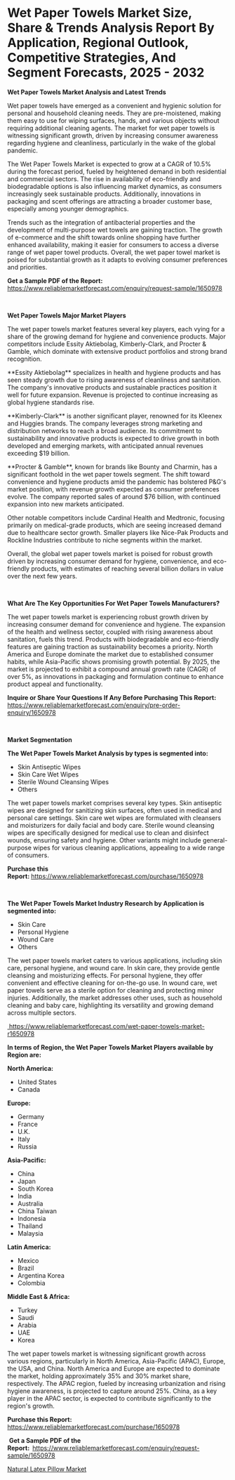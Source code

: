 <p><h1>Wet Paper Towels Market Size, Share & Trends Analysis Report By Application, Regional Outlook, Competitive Strategies, And Segment Forecasts, 2025 - 2032</h1></p><p><strong>Wet Paper Towels Market Analysis and Latest Trends</strong></p>
<p><p>Wet paper towels have emerged as a convenient and hygienic solution for personal and household cleaning needs. They are pre-moistened, making them easy to use for wiping surfaces, hands, and various objects without requiring additional cleaning agents. The market for wet paper towels is witnessing significant growth, driven by increasing consumer awareness regarding hygiene and cleanliness, particularly in the wake of the global pandemic.</p><p>The Wet Paper Towels Market is expected to grow at a CAGR of 10.5% during the forecast period, fueled by heightened demand in both residential and commercial sectors. The rise in availability of eco-friendly and biodegradable options is also influencing market dynamics, as consumers increasingly seek sustainable products. Additionally, innovations in packaging and scent offerings are attracting a broader customer base, especially among younger demographics.</p><p>Trends such as the integration of antibacterial properties and the development of multi-purpose wet towels are gaining traction. The growth of e-commerce and the shift towards online shopping have further enhanced availability, making it easier for consumers to access a diverse range of wet paper towel products. Overall, the wet paper towel market is poised for substantial growth as it adapts to evolving consumer preferences and priorities.</p></p>
<p><strong>Get a Sample PDF of the Report:&nbsp;</strong> <a href="https://www.reliablemarketforecast.com/enquiry/request-sample/1650978?utm_campaign=1890&utm_medium=2&utm_source=Github&utm_content=ia&utm_term=06022025&utm_id=wet-paper-towels">https://www.reliablemarketforecast.com/enquiry/request-sample/1650978</a></p>
<p>&nbsp;</p>
<p><strong>Wet Paper Towels Major Market Players</strong></p>
<p><p>The wet paper towels market features several key players, each vying for a share of the growing demand for hygiene and convenience products. Major competitors include Essity Aktiebolag, Kimberly-Clark, and Procter & Gamble, which dominate with extensive product portfolios and strong brand recognition.</p><p>**Essity Aktiebolag** specializes in health and hygiene products and has seen steady growth due to rising awareness of cleanliness and sanitation. The company's innovative products and sustainable practices position it well for future expansion. Revenue is projected to continue increasing as global hygiene standards rise.</p><p>**Kimberly-Clark** is another significant player, renowned for its Kleenex and Huggies brands. The company leverages strong marketing and distribution networks to reach a broad audience. Its commitment to sustainability and innovative products is expected to drive growth in both developed and emerging markets, with anticipated annual revenues exceeding $19 billion.</p><p>**Procter & Gamble**, known for brands like Bounty and Charmin, has a significant foothold in the wet paper towels segment. The shift toward convenience and hygiene products amid the pandemic has bolstered P&G's market position, with revenue growth expected as consumer preferences evolve. The company reported sales of around $76 billion, with continued expansion into new markets anticipated.</p><p>Other notable competitors include Cardinal Health and Medtronic, focusing primarily on medical-grade products, which are seeing increased demand due to healthcare sector growth. Smaller players like Nice-Pak Products and Rockline Industries contribute to niche segments within the market.</p><p>Overall, the global wet paper towels market is poised for robust growth driven by increasing consumer demand for hygiene, convenience, and eco-friendly products, with estimates of reaching several billion dollars in value over the next few years.</p></p>
<p>&nbsp;</p>
<p><strong>What Are The Key Opportunities For Wet Paper Towels Manufacturers?</strong></p>
<p><p>The wet paper towels market is experiencing robust growth driven by increasing consumer demand for convenience and hygiene. The expansion of the health and wellness sector, coupled with rising awareness about sanitation, fuels this trend. Products with biodegradable and eco-friendly features are gaining traction as sustainability becomes a priority. North America and Europe dominate the market due to established consumer habits, while Asia-Pacific shows promising growth potential. By 2025, the market is projected to exhibit a compound annual growth rate (CAGR) of over 5%, as innovations in packaging and formulation continue to enhance product appeal and functionality.</p></p>
<p><strong>Inquire or Share Your Questions If Any Before Purchasing This Report:</strong> <a href="https://www.reliablemarketforecast.com/enquiry/pre-order-enquiry/1650978?utm_campaign=1890&utm_medium=2&utm_source=Github&utm_content=ia&utm_term=06022025&utm_id=wet-paper-towels">https://www.reliablemarketforecast.com/enquiry/pre-order-enquiry/1650978</a></p>
<p>&nbsp;</p>
<p><strong>Market Segmentation</strong></p>
<p><strong>The Wet Paper Towels Market Analysis by types is segmented into:</strong></p>
<p><ul><li>Skin Antiseptic Wipes</li><li>Skin Care Wet Wipes</li><li>Sterile Wound Cleansing Wipes</li><li>Others</li></ul></p>
<p><p>The wet paper towels market comprises several key types. Skin antiseptic wipes are designed for sanitizing skin surfaces, often used in medical and personal care settings. Skin care wet wipes are formulated with cleansers and moisturizers for daily facial and body care. Sterile wound cleansing wipes are specifically designed for medical use to clean and disinfect wounds, ensuring safety and hygiene. Other variants might include general-purpose wipes for various cleaning applications, appealing to a wide range of consumers.</p></p>
<p><strong>Purchase this Report:&nbsp;</strong><a href="https://www.reliablemarketforecast.com/purchase/1650978?utm_campaign=1890&utm_medium=2&utm_source=Github&utm_content=ia&utm_term=06022025&utm_id=wet-paper-towels">https://www.reliablemarketforecast.com/purchase/1650978</a></p>
<p>&nbsp;</p>
<p><strong>The Wet Paper Towels Market Industry Research by Application is segmented into:</strong></p>
<p><ul><li>Skin Care</li><li>Personal Hygiene</li><li>Wound Care</li><li>Others</li></ul></p>
<p><p>The wet paper towels market caters to various applications, including skin care, personal hygiene, and wound care. In skin care, they provide gentle cleansing and moisturizing effects. For personal hygiene, they offer convenient and effective cleaning for on-the-go use. In wound care, wet paper towels serve as a sterile option for cleaning and protecting minor injuries. Additionally, the market addresses other uses, such as household cleaning and baby care, highlighting its versatility and growing demand across multiple sectors.</p></p>
<p><a href="https://www.reliablemarketforecast.com/wet-paper-towels-market-r1650978?utm_campaign=1890&utm_medium=2&utm_source=Github&utm_content=ia&utm_term=06022025&utm_id=wet-paper-towels">&nbsp;https://www.reliablemarketforecast.com/wet-paper-towels-market-r1650978</a></p>
<p><strong>In terms of Region, the Wet Paper Towels Market Players available by Region are:</strong></p>
<p>
    <p> <strong> North America: </strong>
        <ul>
            <li>United States</li>
            <li>Canada</li>
        </ul>
        </p> 
    <p> <strong> Europe: </strong>
        <ul>
            <li>Germany</li>
            <li>France</li>
            <li>U.K.</li>
            <li>Italy</li>
            <li>Russia</li>
        </ul>
        </p> 
    <p> <strong> Asia-Pacific: </strong>
        <ul>
            <li>China</li>
            <li>Japan</li>
            <li>South Korea</li>
            <li>India</li>
            <li>Australia</li>
            <li>China Taiwan</li>
            <li>Indonesia</li>
            <li>Thailand</li>
            <li>Malaysia</li>
        </ul>
        </p> 
    <p> <strong> Latin America: </strong>
        <ul>
            <li>Mexico</li>
            <li>Brazil</li>
            <li>Argentina Korea</li>
            <li>Colombia</li>
        </ul>
        </p> 
    <p> <strong> Middle East & Africa: </strong>
        <ul>
            <li>Turkey</li>
            <li>Saudi</li>
            <li>Arabia</li>
            <li>UAE</li>
            <li>Korea</li>
        </ul>
    </p>
    </p>
<p><p>The wet paper towels market is witnessing significant growth across various regions, particularly in North America, Asia-Pacific (APAC), Europe, the USA, and China. North America and Europe are expected to dominate the market, holding approximately 35% and 30% market share, respectively. The APAC region, fueled by increasing urbanization and rising hygiene awareness, is projected to capture around 25%. China, as a key player in the APAC sector, is expected to contribute significantly to the region's growth.</p></p>
<p><strong>Purchase this Report: </strong><a href="https://www.reliablemarketforecast.com/purchase/1650978?utm_campaign=1890&utm_medium=2&utm_source=Github&utm_content=ia&utm_term=06022025&utm_id=wet-paper-towels">https://www.reliablemarketforecast.com/purchase/1650978</a></p>
<p>&nbsp;<strong>Get a Sample PDF of the Report:&nbsp;&nbsp;</strong><a href="https://www.reliablemarketforecast.com/enquiry/request-sample/1650978?utm_campaign=1890&utm_medium=2&utm_source=Github&utm_content=ia&utm_term=06022025&utm_id=wet-paper-towels">https://www.reliablemarketforecast.com/enquiry/request-sample/1650978</a></p>
<p><strong></strong></p>
<p><p><a href="https://github.com/lylyparadise/Market-Research-Report-List-5/blob/main/natural-latex-pillow-market.md?utm_campaign=1890&utm_medium=2&utm_source=Github&utm_content=ia&utm_term=06022025&utm_id=wet-paper-towels">Natural Latex Pillow Market</a></p></p>